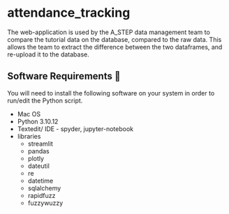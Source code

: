 # attendance_tracking

The web-application is used by the A_STEP data management team to compare the tutorial data on the database, compared to the raw data. This allows the team to extract the difference between the two dataframes, and re-upload it to the database.

## Software Requirements 🔌
You will need to install the following software on your system in order to run/edit the Python script.
* Mac OS
* Python 3.10.12
* Textedit/ IDE - spyder, jupyter-notebook
* libraries
  * streamlit
  * pandas
  * plotly
  * dateutil
  * re
  * datetime
  * sqlalchemy
  * rapidfuzz
  * fuzzywuzzy

